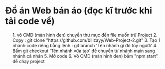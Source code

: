 <h1>Đồ án Web bán áo (đọc kĩ trước khi tải code về)</h1>
<ul>
    1. vô CMD (màn hình đen) chuyển thư mục đến file muốn trữ Project
    2. Copy : git clone "https://github.com/billzayy/Web-Project-2.git"
    3. Tạo 1 nhánh code riêng bằng lệnh : git branch 'Tên nhánh gì đó tùy người'
    4. Bấm git checkout 'Tên nhánh vừa tạo' để chuyển từ nhánh main sang nhánh cá nhân
    5. Mở code
    6. Vô CMD (màn hình đen) bấm "npm start" để chạy project
</ul>